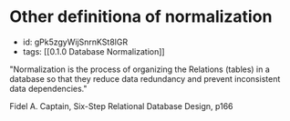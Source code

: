 # Other definitiona of normalization
* id: gPk5zgyWijSnrnKSt8lGR
* tags: [[0.1.0 Database Normalization]]

"Normalization is the process of organizing the Relations (tables) in a database so that they reduce data redundancy and prevent inconsistent data dependencies."

Fidel A. Captain, Six-Step Relational Database Design, p166